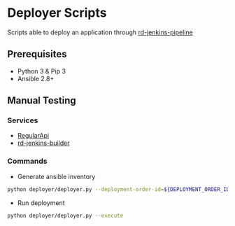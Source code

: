 # **Deployer Scripts**

Scripts able to deploy an application through [rd-jenkins-pipeline](https://github.com/dorefactor/rd-jenkins-pipeline)

## **Prerequisites**

* Python 3 & Pip 3
* Ansible 2.8+

## **Manual Testing**

### **Services**

* [RegularApi](https://github.com/dorefactor/RegularApi)
* [rd-jenkins-builder](https://github.com/dorefactor/rd-jenkins-builder)

### **Commands**

* Generate ansible inventory

```sh
python deployer/deployer.py --deployment-order-id=${DEPLOYMENT_ORDER_ID} --api-url=${RD_API_URL} --build-inventory
```

* Run deployment

```sh
python deployer/deployer.py --execute
```